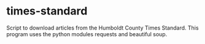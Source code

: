 # times-standard

Script to download articles from the Humboldt County Times Standard.
This program uses the python modules requests and beautiful soup.

